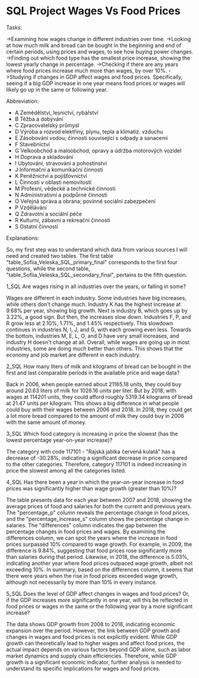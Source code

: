 # SQL Project Wages Vs Food Prices 

Tasks:

->Examining how wages change in different industries over time.
->Looking at how much milk and bread can be bought in the beginning and end of certain periods, using prices and wages, to see how buying power changes.
->Finding out which food type has the smallest price increase, showing the lowest yearly change in percentage.
->Checking if there are any years where food prices increase much more than wages, by over 10%.
->Studying if changes in GDP affect wages and food prices. Specifically, seeing if a big GDP increase in one year means food prices or wages will likely go up in the same or following year.

Abbreviation:

- A	Zemědělství, lesnictví, rybářství
- B	Těžba a dobývání
- C	Zpracovatelský průmysl
- D	Výroba a rozvod elektřiny, plynu, tepla a klimatiz. vzduchu
- E	Zásobování vodou; činnosti související s odpady a sanacemi
- F	Stavebnictví
- G	Velkoobchod a maloobchod; opravy a údržba motorových vozidel
- H	Doprava a skladování
- I	Ubytování, stravování a pohostinství
- J	Informační a komunikační činnosti
- K	Peněžnictví a pojišťovnictví
- L	Činnosti v oblasti nemovitostí
- M	Profesní, vědecké a technické činnosti
- N	Administrativní a podpůrné činnosti
- O	Veřejná správa a obrana; povinné sociální zabezpečení
- P	Vzdělávání
- Q	Zdravotní a sociální péče
- R	Kulturní, zábavní a rekreační činnosti
- S	Ostatní činnosti

Explanations:

So, my first step was to understand which data from various sources I will need and created two tables. The first table "table_Sofiia_Veleska_SQL_primary_final" corresponds to the first four questions, while the second table, "table_Sofiia_Veleska_SQL_secondary_final", pertains to the fifth question.

1_SQL Are wages rising in all industries over the years, or falling in some?

Wages are different in each industry. Some industries have big increases, while others don't change much. Industry K has the highest increase at 9.68% per year, showing big growth. Next is industry B, which goes up by 3.22%, a good sign. But then, the increases slow down. Industries F, P, and R grow less at 2.10%, 1.71%, and 1.45% respectively. This slowdown continues in industries N, I, J, and G, with each growing even less. Towards the bottom, industries M, E, L, O, and D have very small increases, and industry H doesn't change at all. Overall, while wages are going up in most industries, some are doing much better than others. This shows that the economy and job market are different in each industry.

2_SQL How many liters of milk and kilograms of bread can be bought in the first and last comparable periods in the available price and wage data?

Back in 2006, when people earned about 21165.18 units, they could buy around 20.63 liters of milk for 1026.16 units per liter. But by 2018, with wages at 114201 units, they could afford roughly 5319.34 kilograms of bread at 21.47 units per kilogram. This shows a big difference in what people could buy with their wages between 2006 and 2018. In 2018, they could get a lot more bread compared to the amount of milk they could buy in 2006 with the same amount of money.

3_SQL Which food category is increasing in price the slowest (has the lowest percentage year-on-year increase)?

The category with code 117101 - "Rajská jablka červená kulatá" has a decrease of -30.28%, indicating a significant decrease in price compared to the other categories. Therefore, category 117101 is indeed increasing in price the slowest among all the categories listed.

4_SQL Has there been a year in which the year-on-year increase in food prices was significantly higher than wage growth (greater than 10%)?

The table presents data for each year between 2007 and 2018, showing the average prices of food and salaries for both the current and previous years. The "percentage_p" column reveals the percentage change in food prices, and the "percentage_increase_s" column shows the percentage change in salaries. The "differences" column indicates the gap between the percentage changes in food prices and wages.
By examining the differences column, we can spot the years where the increase in food prices surpassed 10% compared to wage growth. For example, in 2009, the difference is 9.84%, suggesting that food prices rose significantly more than salaries during that period. Likewise, in 2018, the difference is 5.03%, indicating another year where food prices outpaced wage growth, albeit not exceeding 10%.
In summary, based on the differences column, it seems that there were years when the rise in food prices exceeded wage growth, although not necessarily by more than 10% in every instance.

5_SQL Does the level of GDP affect changes in wages and food prices? Or, if the GDP increases more significantly in one year, will this be reflected in food prices or wages in the same or the following year by a more significant increase?

The data shows GDP growth from 2008 to 2018, indicating economic expansion over the period. However, the link between GDP growth and changes in wages and food prices is not explicitly evident. While GDP growth can theoretically lead to higher wages and affect food prices, the actual impact depends on various factors beyond GDP alone, such as labor market dynamics and supply chain efficiencies. Therefore, while GDP growth is a significant economic indicator, further analysis is needed to understand its specific implications for wages and food prices.











